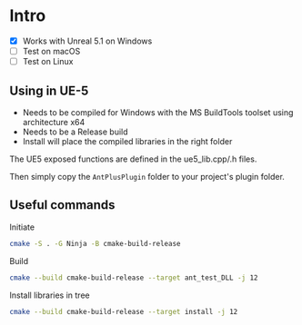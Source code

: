 
# Intro

- [x] Works with Unreal 5.1 on Windows
- [ ] Test on macOS
- [ ] Test on Linux

## Using in UE-5

- Needs to be compiled for Windows with the MS BuildTools toolset using architecture x64
- Needs to be a Release build
- Install will place the compiled libraries in the right folder

The UE5 exposed functions are defined in the ue5_lib.cpp/.h files.

Then simply copy the `AntPlusPlugin` folder to your project's plugin folder.

## Useful commands

Initiate

```bash
cmake -S . -G Ninja -B cmake-build-release
```

Build

```bash
cmake --build cmake-build-release --target ant_test_DLL -j 12
```

Install libraries in tree

```bash
cmake --build cmake-build-release --target install -j 12
```